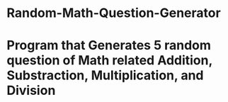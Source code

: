 # Random-Math-Question-Generator
# Program that Generates 5 random question of Math related Addition, Substraction, Multiplication, and Division
